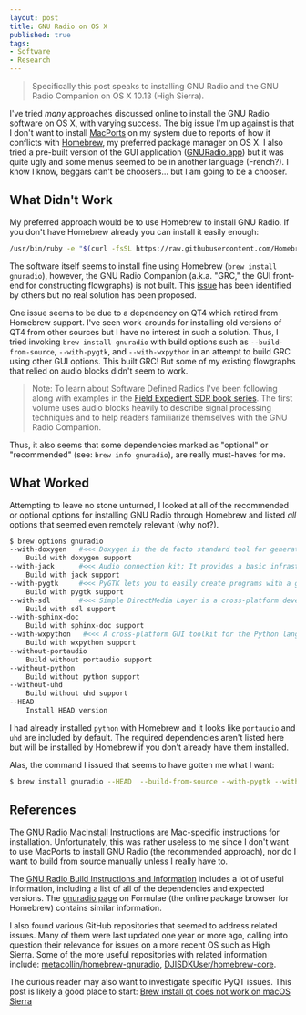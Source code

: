 ```yaml
---
layout: post
title: GNU Radio on OS X
published: true
tags:
- Software
- Research
---
```


> Specifically this post speaks to installing GNU Radio and the GNU Radio Companion on OS X 10.13 (High Sierra).

I've tried *many* approaches discussed online to install the GNU Radio software on OS X, with varying success.
The big issue I'm up against is that I don't want to install [MacPorts](https://www.macports.org) on my system
    due to reports of how it conflicts with [Homebrew](https://brew.sh), my preferred package manager on OS X.
I also tried a pre-built version of the GUI application
([GNURadio.app](https://github.com/cfriedt/gnuradio-for-mac-without-macports))
    but it was quite ugly and some menus seemed to be in another language (French?).
I know I know, beggars can't be choosers... but I am going to be a chooser.

## What Didn't Work

My preferred approach would be to use Homebrew to install GNU Radio.
If you don't have Homebrew already you can install it easily enough:

```bash
/usr/bin/ruby -e "$(curl -fsSL https://raw.githubusercontent.com/Homebrew/install/master/install)"
```

The software itself seems to install fine using Homebrew (`brew install gnuradio`),
    however, the GNU Radio Companion (a.k.a. "GRC," the GUI front-end for constructing flowgraphs) is not built.
This [issue](https://github.com/Homebrew/homebrew-core/issues/9317)
    has been identified by others but no real solution has been proposed.

One issue seems to be due to a dependency on QT4 which retired from Homebrew support.
I've seen work-arounds for installing old versions of QT4 from other sources but I have no interest in such a solution.
Thus, I tried invoking `brew install gnuradio` with build options such as `--build-from-source`, `--with-pygtk`, and `--with-wxpython` in an attempt to build GRC using other GUI options.
This built GRC!
But some of my existing flowgraphs that relied on audio blocks didn't seem to work.

> Note: To learn about Software Defined Radios I've been following along with examples in
> the [Field Expedient SDR book series](http://www.fieldxp.com/home/).
> The first volume uses audio blocks heavily to describe signal processing techniques and
> to help readers familiarize themselves with the GNU Radio Companion.

Thus, it also seems that some dependencies marked as "optional" or "recommended" (see: `brew info gnuradio`),
    are really must-haves for me.

## What Worked

Attempting to leave no stone unturned, I looked at all of the recommended or optional options
    for installing GNU Radio through Homebrew and listed *all* options that seemed even remotely relevant (why not?).

```bash
$ brew options gnuradio
--with-doxygen   #<<< Doxygen is the de facto standard tool for generating documentation from annotated
	Build with doxygen support
--with-jack      #<<< Audio connection kit; It provides a basic infrastructure for audio applications to communicate with each other and with audio hardware.
	Build with jack support
--with-pygtk     #<<< PyGTK lets you to easily create programs with a graphical user interface using the Python programming language
	Build with pygtk support
--with-sdl       #<<< Simple DirectMedia Layer is a cross-platform development library designed to provide low level access to audio, keyboard, mouse, joystick, and graphics hardware via OpenGL and Direct3D.
	Build with sdl support
--with-sphinx-doc
	Build with sphinx-doc support
--with-wxpython   #<<< A cross-platform GUI toolkit for the Python language.
	Build with wxpython support
--without-portaudio
	Build without portaudio support
--without-python
	Build without python support
--without-uhd
	Build without uhd support
--HEAD
	Install HEAD version
```
I had already installed `python` with Homebrew and it looks like `portaudio` and `uhd` are included by default.
The required dependencies aren't listed here but will be installed by Homebrew if you don't already have them installed.

Alas, the command I issued that seems to have gotten me what I want:
```bash
$ brew install gnuradio --HEAD  --build-from-source --with-pygtk --with-jack --with-doxygen --with-sdl --with-wxpython
```

## References

The [GNU Radio MacInstall Instructions](https://wiki.gnuradio.org/index.php/MacInstall)
are Mac-specific instructions for installation.
Unfortunately, this was rather useless to me since I don't want to use MacPorts to install GNU Radio
(the recommended approach), nor do I want to build from source manually unless I really have to.

The [GNU Radio Build Instructions and Information](https://gnuradio.org/doc/doxygen/build_guide.html)
includes a lot of useful information, including a list of all of the dependencies and expected versions.
The [gnuradio page](http://braumeister.org/formula/gnuradio) on Formulae (the online package browser for Homebrew)
    contains similar information.

I also found various GitHub repositories that seemed to address related issues.
Many of them were last updated one year or more ago,
    calling into question their relevance for issues on a more recent OS such as High Sierra.
Some of the more useful repositories with related information include: [metacollin/homebrew-gnuradio](https://github.com/metacollin/homebrew-gnuradio),
[DJISDKUser/homebrew-core](https://github.com/DJISDKUser/homebrew-core/tree/SierraGnuradioQT4Fosphor).

The curious reader may also want to investigate specific PyQT issues.
This post is likely a good place to start:
[Brew install qt does not work on macOS Sierra](https://stackoverflow.com/questions/39690404/brew-install-qt-does-not-work-on-macos-sierra)
